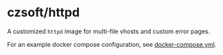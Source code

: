 # czsoft/httpd
A customized `httpd` image for multi-file vhosts and custom error pages.

For an example docker compose configuration, see [docker-compose.yml](../docker-compose.yml).